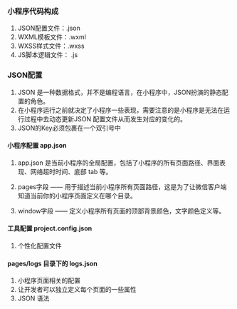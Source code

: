 ### 小程序代码构成
1. JSON配置文件：.json
2. WXML模板文件：.wxml
3. WXSS样式文件：.wxss
4. JS脚本逻辑文件： .js


### JSON配置
1. JSON 是一种数据格式，并不是编程语言，在小程序中，JSON扮演的静态配置的角色。
2. 在小程序运行之前就决定了小程序一些表现，需要注意的是小程序是无法在运行过程中去动态更新JSON 配置文件从而发生对应的变化的。
3. JSON的Key必须包裹在一个双引号中

#### 小程序配置 app.json
1. app.json 是当前小程序的全局配置，包括了小程序的所有页面路径、界面表现、网络超时时间、底部 tab 等。

2. pages字段 —— 用于描述当前小程序所有页面路径，这是为了让微信客户端知道当前你的小程序页面定义在哪个目录。

3. window字段 —— 定义小程序所有页面的顶部背景颜色，文字颜色定义等。



#### 工具配置 project.config.json
1. 个性化配置文件


#### pages/logs 目录下的 logs.json 
1. 小程序页面相关的配置
2. 让开发者可以独立定义每个页面的一些属性
3. JSON 语法
